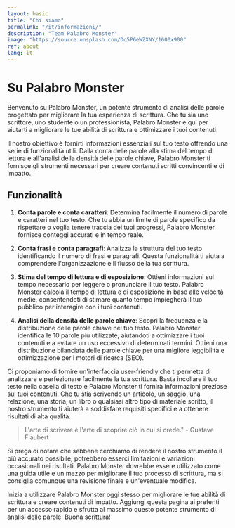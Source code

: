 ```yaml
---
layout: basic
title: "Chi siamo"
permalink: "/it/informazioni/"
description: "Team Palabro Monster"
image: "https://source.unsplash.com/Dq5P6eWZXNY/1600x900"
ref: about
lang: it
---
```


# Su Palabro Monster

Benvenuto su Palabro Monster, un potente strumento di analisi delle parole progettato per migliorare la tua esperienza di scrittura. Che tu sia uno scrittore, uno studente o un professionista, Palabro Monster è qui per aiutarti a migliorare le tue abilità di scrittura e ottimizzare i tuoi contenuti.

Il nostro obiettivo è fornirti informazioni essenziali sul tuo testo offrendo una serie di funzionalità utili. Dalla conta delle parole alla stima del tempo di lettura e all'analisi della densità delle parole chiave, Palabro Monster ti fornisce gli strumenti necessari per creare contenuti scritti convincenti e di impatto.

## Funzionalità

1. **Conta parole e conta caratteri**: Determina facilmente il numero di parole e caratteri nel tuo testo. Che tu abbia un limite di parole specifico da rispettare o voglia tenere traccia dei tuoi progressi, Palabro Monster fornisce conteggi accurati e in tempo reale.

2. **Conta frasi e conta paragrafi**: Analizza la struttura del tuo testo identificando il numero di frasi e paragrafi. Questa funzionalità ti aiuta a comprendere l'organizzazione e il flusso della tua scrittura.

3. **Stima del tempo di lettura e di esposizione**: Ottieni informazioni sul tempo necessario per leggere o pronunciare il tuo testo. Palabro Monster calcola il tempo di lettura e di esposizione in base alle velocità medie, consentendoti di stimare quanto tempo impiegherà il tuo pubblico per interagire con i tuoi contenuti.

4. **Analisi della densità delle parole chiave**: Scopri la frequenza e la distribuzione delle parole chiave nel tuo testo. Palabro Monster identifica le 10 parole più utilizzate, aiutandoti a ottimizzare i tuoi contenuti e a evitare un uso eccessivo di determinati termini. Ottieni una distribuzione bilanciata delle parole chiave per una migliore leggibilità e ottimizzazione per i motori di ricerca (SEO).

Ci proponiamo di fornire un'interfaccia user-friendly che ti permetta di analizzare e perfezionare facilmente la tua scrittura. Basta incollare il tuo testo nella casella di testo e Palabro Monster ti fornirà informazioni preziose sui tuoi contenuti. Che tu stia scrivendo un articolo, un saggio, una relazione, una storia, un libro o qualsiasi altro tipo di materiale scritto, il nostro strumento ti aiuterà a soddisfare requisiti specifici e a ottenere risultati di alta qualità.

> L'arte di scrivere è l'arte di scoprire ciò in cui si crede." - Gustave Flaubert

Si prega di notare che sebbene cerchiamo di rendere il nostro strumento il più accurato possibile, potrebbero esserci limitazioni e variazioni occasionali nei risultati. Palabro Monster dovrebbe essere utilizzato come una guida utile e un mezzo per migliorare il tuo processo di scrittura, ma si consiglia comunque una revisione finale e un'eventuale modifica.

Inizia a utilizzare Palabro Monster oggi stesso per migliorare le tue abilità di scrittura e creare contenuti di impatto. Aggiungi questa pagina ai preferiti per un accesso rapido e sfrutta al massimo questo potente strumento di analisi delle parole. Buona scrittura!
